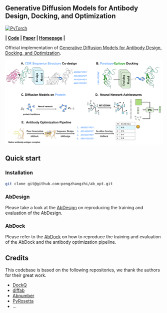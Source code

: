 ## Generative Diffusion Models for Antibody Design, Docking, and Optimization

<a href="https://pytorch.org/get-started/locally/"><img alt="PyTorch" src="https://img.shields.io/badge/PyTorch-ee4c2c?logo=pytorch&logoColor=white"></a>

**| [Code](https://github.com/pengzhangzhi/ab_opt) | [Paper]() | [Homepage](https://pengzhangzhi.github.io/ab_opt_homepage/) |**


Official implementation of [Generative Diffusion Models for Antibody Design, Docking, and Optimization]().




![Cover Image](cover.png)


## Quick start
### Installation
```bash
git clone git@github.com:pengzhangzhi/ab_opt.git
```
### AbDesign
Please take a look at the [AbDesign](./AbDesign/) on reproducing the training and evaluation of the AbDesign.
### AbDock

Please refer to the [AbDock](./AbDock/) on how to reproduce the training and evaluation of the AbDock and the antibody optimization pipeline.

## Credits <a name = "credits"></a>
This codebase is based on the following repositories, we thank the authors for their great work.
- [DockQ](https://github.com/bjornwallner/DockQ)
- [diffab](https://github.com/luost26/diffab)
- [Abnumber](https://github.com/prihoda/AbNumber)
- [PyRosetta](https://www.pyrosetta.org/)
- ...

